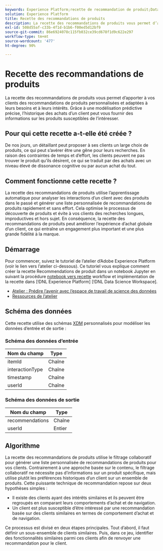 ```yaml
---
keywords: Experience Platform;recette de recommandation de produit;Data Science Workspace;rubriques populaires;recettes;recette de précréation
solution: Experience Platform
title: Recette des recommandations de produits
description: La recette des recommandations de produits vous permet d’apporter à vos clients des recommandations de produits personnalisées et adaptées à leurs besoins et à leurs intérêts. Grâce à une modélisation prédictive précise, l’historique des achats d’un client peut vous fournir des informations sur les produits susceptibles de l’intéresser.
exl-id: 508d55af-c33b-4f1d-b1b6-f00ed5d12bf9
source-git-commit: 86e6924078c115fb032ce39cd678f1d9c622e297
workflow-type: tm+mt
source-wordcount: '477'
ht-degree: 90%

---
```


# Recette des recommandations de produits

La recette des recommandations de produits vous permet d’apporter à vos clients des recommandations de produits personnalisées et adaptées à leurs besoins et à leurs intérêts. Grâce à une modélisation prédictive précise, l’historique des achats d’un client peut vous fournir des informations sur les produits susceptibles de l’intéresser.

## Pour qui cette recette a-t-elle été créée ?

De nos jours, un détaillant peut proposer à ses clients un large choix de produits, ce qui peut s’avérer être une gêne pour leurs recherches. En raison des contraintes de temps et d’effort, les clients peuvent ne pas trouver le produit qu’ils désirent, ce qui se traduit par des achats avec un niveau élevé de dissonance cognitive ou par aucun achat du tout.

## Comment fonctionne cette recette ?

La recette des recommandations de produits utilise l’apprentissage automatique pour analyser les interactions d’un client avec des produits dans le passé et générer une liste personnalisée de recommandations de produits rapidement et sans effort. Cela optimise le processus de découverte de produits et évite à vos clients des recherches longues, improductives et hors sujet. En conséquence, la recette des recommandations de produits peut améliorer l’expérience d’achat globale d’un client, ce qui entraîne un engagement plus important et une plus grande fidélité à la marque.

## Démarrage

Pour commencer, suivez le tutoriel de l’atelier d’Adobe Experience Platform (voir le lien vers l’atelier ci-dessous). Ce tutoriel vous explique comment créer la recette Recommendations de produit dans un notebook Jupyter en suivant la procédure [notebook vers recette](../jupyterlab/create-a-model.md) workflow et implémentation de la recette dans [!DNL Experience Platform] [!DNL Data Science Workspace].

* [Atelier : Prédire l’avenir avec l’espace de travail de science des données](https://expleague.azureedge.net/labs/L777/index.html)
* [Ressources de l’atelier](https://github.com/adobe/experience-platform-dsw-reference/tree/master/Summit/2019/resources)

## Schéma des données

Cette recette utilise des schémas [XDM](../../xdm/schema/field-dictionary.md) personnalisés pour modéliser les données d’entrée et de sortie :

### Schéma des données d’entrée

| Nom du champ | Type |
| --- | --- |
| itemId | Chaîne |
| interactionType | Chaîne |
| timestamp | Chaîne |
| userId | Chaîne |

### Schéma des données de sortie

| Nom du champ | Type |
| --- | --- |
| recommendations | Chaîne |
| userId | Entier |

## Algorithme

La recette des recommandations de produits utilise le filtrage collaboratif pour générer une liste personnalisée de recommandations de produits pour vos clients. Contrairement à une approche basée sur le contenu, le filtrage collaboratif ne nécessite pas d’informations sur un produit spécifique, mais utilise plutôt les préférences historiques d’un client sur un ensemble de produits. Cette puissante technique de recommandation repose sur deux hypothèses simples :
* Il existe des clients ayant des intérêts similaires et ils peuvent être regroupés en comparant leurs comportements d’achat et de navigation.
* Un client est plus susceptible d’être intéressé par une recommandation basée sur des clients similaires en termes de comportement d’achat et de navigation.

Ce processus est divisé en deux étapes principales. Tout d’abord, il faut définir un sous-ensemble de clients similaires. Puis, dans ce jeu, identifier des fonctionnalités similaires parmi ces clients afin de renvoyer une recommandation pour le client.
